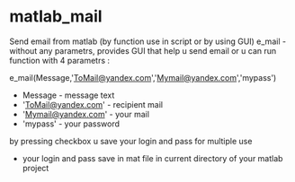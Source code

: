# matlab_mail
Send email from matlab (by function use in script or by using GUI)
e_mail - without any parametrs, provides GUI that help u send email
or u can run function with 4 parametrs :

e_mail(Message,'ToMail@yandex.com','Mymail@yandex.com','mypass')
- Message - message text
- 'ToMail@yandex.com' - recipient mail
- 'Mymail@yandex.com' - your mail
- 'mypass' - your password

by pressing checkbox u save your login and pass for multiple use
- your login and pass save in mat file in current directory of your matlab project 
